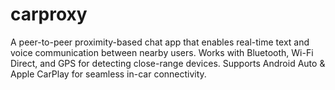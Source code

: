 # carproxy
A peer-to-peer proximity-based chat app that enables real-time text and voice communication between nearby users. Works with Bluetooth, Wi-Fi Direct, and GPS for detecting close-range devices. Supports Android Auto &amp; Apple CarPlay for seamless in-car connectivity.
